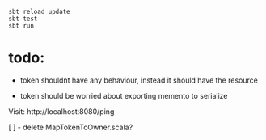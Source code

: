 ```
sbt reload update
sbt test
sbt run
```


# todo:

* token shouldnt have any behaviour, instead it should have the resource

* token should be worried about exporting memento to serialize

Visit: http://localhost:8080/ping


[ ] - delete MapTokenToOwner.scala?
